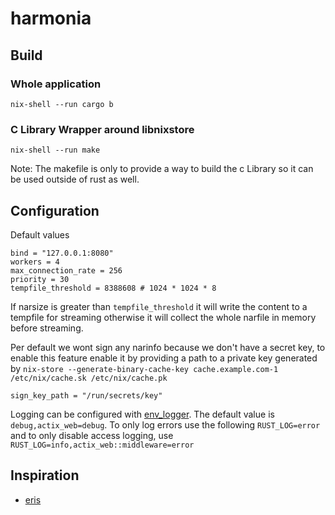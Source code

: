 # harmonia

## Build

### Whole application

```
nix-shell --run cargo b
```

### C Library Wrapper around libnixstore

```
nix-shell --run make
```

Note: The makefile is only to provide a way to build the c Library so it can be
used outside of rust as well.

## Configuration

Default values

```
bind = "127.0.0.1:8080"
workers = 4
max_connection_rate = 256
priority = 30
tempfile_threshold = 8388608 # 1024 * 1024 * 8
```

If narsize is greater than `tempfile_threshold` it will write the content to a
tempfile for streaming otherwise it will collect the whole narfile in memory
before streaming.

Per default we wont sign any narinfo because we don't have a secret key, to
enable this feature enable it by providing a path to a private key generated by
`nix-store --generate-binary-cache-key cache.example.com-1 /etc/nix/cache.sk /etc/nix/cache.pk`

```
sign_key_path = "/run/secrets/key"
```

Logging can be configured with
[env_logger](https://docs.rs/env_logger/latest/env_logger/). The default value
is `debug,actix_web=debug`. To only log errors use the following
`RUST_LOG=error` and to only disable access logging, use
`RUST_LOG=info,actix_web::middleware=error`


## Inspiration

- [eris](https://github.com/thoughtpolice/eris)
